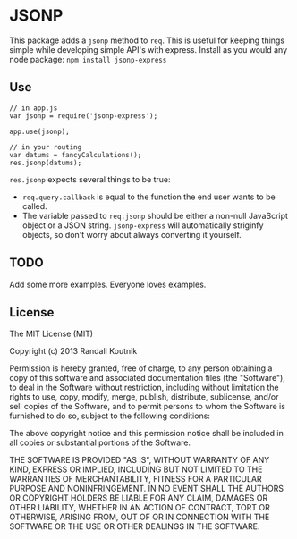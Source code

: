# JSONP

This package adds a `jsonp` method to `req`.  This is useful for keeping things simple while developing simple API's with express.  Install as you would any node package: `npm install jsonp-express`

## Use

    // in app.js
    var jsonp = require('jsonp-express');

    app.use(jsonp);

    // in your routing
    var datums = fancyCalculations();
    res.jsonp(datums);

`res.jsonp` expects several things to be true:
  - `req.query.callback` is equal to the function the end user wants to be called.
  - The variable passed to `req.jsonp` should be either a non-null JavaScript object or a JSON string.  `jsonp-express` will automatically striginfy objects, so don't worry about always converting it yourself.

## TODO
Add some more examples.  Everyone loves examples.

## License
 The MIT License (MIT)

Copyright (c) 2013 Randall Koutnik

Permission is hereby granted, free of charge, to any person obtaining a copy
of this software and associated documentation files (the "Software"), to deal
in the Software without restriction, including without limitation the rights
to use, copy, modify, merge, publish, distribute, sublicense, and/or sell
copies of the Software, and to permit persons to whom the Software is
furnished to do so, subject to the following conditions:

The above copyright notice and this permission notice shall be included in
all copies or substantial portions of the Software.

THE SOFTWARE IS PROVIDED "AS IS", WITHOUT WARRANTY OF ANY KIND, EXPRESS OR
IMPLIED, INCLUDING BUT NOT LIMITED TO THE WARRANTIES OF MERCHANTABILITY,
FITNESS FOR A PARTICULAR PURPOSE AND NONINFRINGEMENT. IN NO EVENT SHALL THE
AUTHORS OR COPYRIGHT HOLDERS BE LIABLE FOR ANY CLAIM, DAMAGES OR OTHER
LIABILITY, WHETHER IN AN ACTION OF CONTRACT, TORT OR OTHERWISE, ARISING FROM,
OUT OF OR IN CONNECTION WITH THE SOFTWARE OR THE USE OR OTHER DEALINGS IN
THE SOFTWARE.